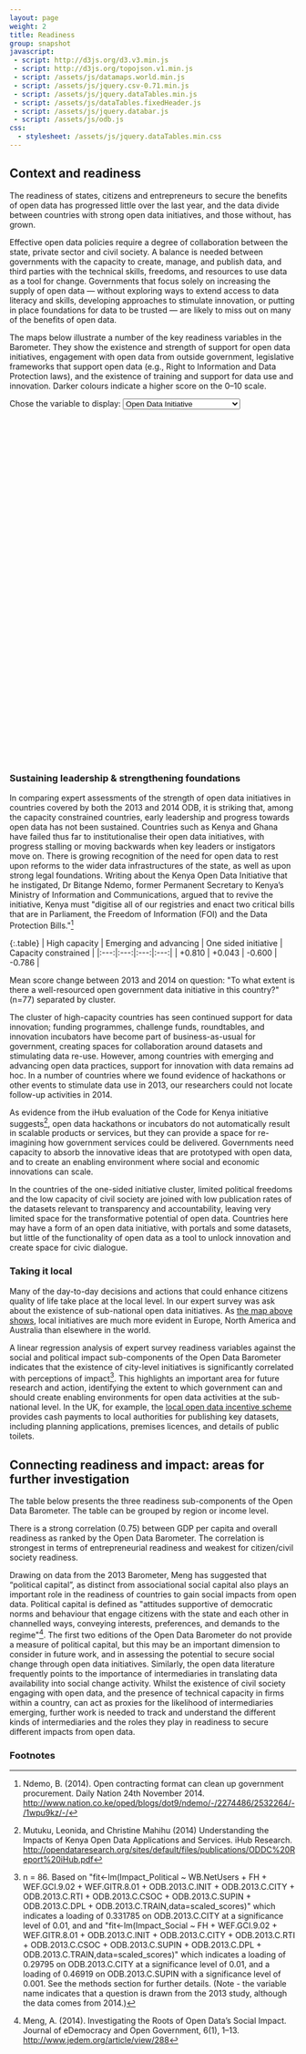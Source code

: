 ```yaml
---
layout: page
weight: 2
title: Readiness
group: snapshot
javascript:
 - script: http://d3js.org/d3.v3.min.js
 - script: http://d3js.org/topojson.v1.min.js
 - script: /assets/js/datamaps.world.min.js 
 - script: /assets/js/jquery.csv-0.71.min.js 
 - script: /assets/js/jquery.dataTables.min.js
 - script: /assets/js/dataTables.fixedHeader.js
 - script: /assets/js/jquery.databar.js 
 - script: /assets/js/odb.js
css:
  - stylesheet: /assets/js/jquery.dataTables.min.css
---
```


## Context and readiness

<span class="lead">The readiness of states, citizens and entrepreneurs to secure the benefits of open data has progressed little over the last year, and the data divide between countries with strong open data initiatives, and those without, has grown.</span>

Effective open data policies require a degree of collaboration between the state, private sector and civil society. A balance is needed between governments with the capacity to create, manage, and publish data, and third parties with the technical skills, freedoms, and resources to use data as a tool for change. Governments that focus solely on increasing the supply of open data — without exploring ways to extend access to data literacy and skills, developing approaches to stimulate innovation, or putting in place foundations for data to be trusted —  are likely to miss out on many of the benefits of open data.The maps below illustrate a number of the key readiness variables in the Barometer. They show the existence and strength of support for open data initiatives, engagement with open data from outside government, legislative frameworks that support open data (e.g., Right to Information and Data Protection laws), and the existence of training and support for data use and innovation. Darker colours indicate a higher score on the 0–10 scale.

<a name="map"></a>
<label>Chose the variable to display: <select id="map_var">
    <option value="ODB.2013.C.INIT" data-label="To what extent is there a well-resourced open government data initiative in this country?">Open Data Initiative</option>
    <option value="ODB.2013.C.RTI" data-label="To what extent does the country have a functioning right-to-information law?">Right to Information Legislation</option>
    <option value="ODB.2013.C.DPL" data-label="To what extent is there a robust legal or regulatory framework for protection of personal data in this country?">Data Protection Legislation</option>
    <option value="ODB.2013.C.CITY" data-label="To what extent are city or regional governments running their own open data initiatives?">City Open Data Initiative</option>
    <option value="ODB.2013.C.CSOC" data-label="To what extent are civil society and information technology professionals engaging with the government regarding open data?">Civil Society Engagement</option>
    <option value="ODB.2013.C.TRAIN" data-label="To what extent is training available for individuals or businesses wishing to increase their skills or build businesses to use open data?">Training on Open Data</option>
    <option value="ODB.2013.C.SUPIN" data-label="To what extent is government directly supporting a culture of innovation with open data through competitions, grants or other support?">Support for Innovation</option>
</select></label>

<div id="mapshot">
<div id="map_container" style="position: relative; width: 90%px; height: 600px;">
    
</div>
<div id="map-caption" class="caption"></div>
</div>

### Sustaining leadership & strengthening foundations

In comparing expert assessments of the strength of open data initiatives in countries covered by both the 2013 and 2014 ODB, it is striking that, among the capacity constrained countries, early leadership and progress towards open data has not been sustained. Countries such as Kenya and Ghana have failed thus far to institutionalise their open data initiatives, with progress stalling or moving backwards when key leaders or instigators move on. There is growing recognition of the need for open data to rest upon reforms to the wider data infrastructures of the state, as well as upon strong legal foundations. Writing about the Kenya Open Data Initiative that he instigated, Dr Bitange Ndemo, former Permanent Secretary to Kenya’s Ministry of Information and Communications, argued that to revive the initiative, Kenya must "digitise all of our registries and enact two critical bills that are in Parliament, the Freedom of Information (FOI) and the Data Protection Bills."[^3]

{:.table}
| High capacity | Emerging and advancing | One sided initiative | Capacity constrained |
|:---:|:---:|:---:|:---:|
| +0.810  | +0.043  | -0.600 | -0.786  |

<div class="caption">Mean score change between 2013 and 2014 on question: "To what extent is there a well-resourced open government data initiative in this country?" (n=77) separated by cluster.</div>


The cluster of high-capacity countries has seen continued support for data innovation; funding programmes, challenge funds, roundtables, and innovation incubators have become part of business-as-usual for government, creating spaces for collaboration around datasets and stimulating data re-use. However, among countries with emerging and advancing open data practices, support for innovation with data remains ad hoc. In a number of countries where we found evidence of hackathons or other events to stimulate data use in 2013, our researchers could not locate follow-up activities in 2014.As evidence from the iHub evaluation of the Code for Kenya initiative suggests[^cfk], open data hackathons or incubators do not automatically result in scalable products or services, but they can provide a space for re-imagining how government services could be delivered. Governments need capacity to absorb the innovative ideas that are prototyped with open data, and to create an enabling environment where social and economic innovations can scale.In the countries of the one-sided initiative cluster, limited political freedoms and the low capacity of civil society are joined with low publication rates of the datasets relevant to transparency and accountability, leaving very limited space for the transformative potential of open data. Countries here may have a form of an open data initiative, with portals and some datasets, but little of the functionality of open data as a tool to unlock innovation and create space for civic dialogue.

### Taking it local

Many of the day-to-day decisions and actions that could enhance citizens quality of life take place at the local level. In our expert survey was ask about the existence of sub-national open data initiatives. As <a href="#map" onClick='javascript:$("#map_var").val("ODB.2013.C.CITY"); $("#map_var").trigger("change");'>the map above shows</a>, local initiatives are much more evident in Europe, North America and Australia than elsewhere in the world. 

A linear regression analysis of expert survey readiness variables against the social and political impact sub-components of the Open Data Barometer indicates that the existence of city-level initiatives is significantly correlated with perceptions of impact[^4]. This highlights an important area for future research and action, identifying the extent to which government can and should create enabling environments for open data activities at the sub-national level. In the UK, for example, the [local open data incentive scheme](http://incentive.opendata.esd.org.uk/) provides cash payments to local authorities for publishing key datasets, including planning applications, premises licences, and details of public toilets. 


## Connecting readiness and impact: areas for further investigation 

The table below presents the three readiness sub-components of the Open Data Barometer. The table can be grouped by region or income level.

There is a strong correlation (0.75) between GDP per capita and overall readiness as ranked by the Open Data Barometer. The correlation is strongest in terms of entrepreneurial readiness and weakest for citizen/civil society readiness.Drawing on data from the 2013 Barometer, Meng has suggested that “political capital”, as distinct from associational social capital also plays an important role in the readiness of countries to gain social impacts from open data. Political capital is defined as "attitudes supportive of democratic norms and behaviour that engage citizens with the state and each other in channelled ways, conveying interests, preferences, and demands to the regime"[^2]. The first two editions of the Open Data Barometer do not provide a measure of political capital, but this may be an important dimension to consider in future work, and in assessing the potential to secure social change through open data initiatives. Similarly, the open data literature frequently points to the importance of intermediaries in translating data availability into social change activity. Whilst the existence of civil society engaging with open data, and the presence of technical capacity in firms within a country, can act as proxies for the likelihood of intermediaries emerging, further work is needed to track and understand the different kinds of intermediaries and the roles they play in readiness to secure different impacts from open data.

<div id="rankings"></div>


<script>
 $(document).ready(function () {
     $.ajax({
         type: "GET",
         url: "/assets/data/ODB-2014-Rankings.csv",
         success: function (data) { 
            window.odb_data = $.csv.toObjects(data);
             $.ajax({
                     type: "GET",
                     url: "/assets/data/indicators.csv",
                     success: function (data) { 
                        window.odb_key = $.csv.toObjects(data);
                        generate_odb_table(
                            window.odb_data,
                            window.odb_key,
                            ["Country","Region","Cluster","Income","Readiness_Government-Scaled","Readiness_Citizens-Scaled","Readiness_Entrepreneurs-Scaled","Readiness-Scaled"],
                            "#rankings",
                            ["Region","Income","Cluster"],
                            ["Region","Income","Cluster"],
                            "Readiness-Scaled"
                        )
                     }      
             });
        }
     });
 });
</script>





<script>
    var scores = {}
    var mapData = {}
    var map
        
    function generate_map_data(scores,variable) {
       var mapData = {}
       for(i=0;i<scores.length;i++) {
           mapData[scores[i]['ISO3']] = {fillKey:parseInt(scores[i][variable]),score:scores[i][variable]}
        } 
       $("#map-caption").html("Map showing responses on a 0 - 10 scale for the expert survey question: "+$("#map_var option:SELECTED").data("label"))
       map.updateChoropleth(mapData);

    }
    
    function setupMap(initialData) {
        var map = new Datamap({element: document.getElementById('map_container'),
          fills: {            
                      0: "#efedf5",
                      1: "#dadaeb",
                      2: "#bcbddc",
                      3: "#9e9ac8",
                      4: "#807dba",
                      5: "#6a51a3",
                      6: "#54278f",
                      7: "#3f007d",
                      8: "#320064",
                      9: "#391958",
                      10: "#2E1446",
                      defaultFill: 'white' //any hex, color name or rgb/rgba value
          },
          data: initialData,
          geographyConfig: {
                      borderWidth:1,
                      borderColor:'#8F8F8B',
                      highlightOnHover: false,
                      popupOnHover: true,
                      popupTemplate: function(geography, data) { //this function should just return a string
                          try {
                            return '<div class="hoverinfo"><strong>' + geography.properties.name + '</strong><br/> Score:' +  data.score + '</div>';
                          } catch(err) {
                             return '<div class="hoverinfo">' + geography.properties.name + ' is was not covered by the Open Data Barometer survey</div>';
                          }
                      },
          }
        });
        return map
    }
    
    $(document).ready(function () {
        $.ajax({
            type: "GET",
            url: "/assets/data/ODB-2014-Survey-Ordered.csv",
            success: function (data) { 
               scores = $.csv.toObjects(data);
               map = setupMap({})
               generate_map_data(scores,"ODB.2013.C.INIT")
               
               $("#map_var").change(function() {
                   generate_map_data(scores,$(this).val())
               })
            }
        });
    });

</script>


### Footnotes 

[^1]: Based on "[2014 - 2016 NEW OGP Commitments - BETA](https://docs.google.com/spreadsheets/d/1ua7HcCbd69HDKqiz7FW2QKr5ExH4cTNmupuVROdBEeU/edit#gid=0)" containing individual commitments extracted from OGP National Action Plans with an implementation start date of January 2014 or later, and then tagged by the OGP Support Unit.
[^2]: Meng, A. (2014). Investigating the Roots of Open Data’s Social Impact. Journal of eDemocracy and Open Government, 6(1), 1–13. http://www.jedem.org/article/view/288
[^3]: Ndemo, B. (2014). Open contracting format can clean up government procurement. Daily Nation 24th November 2014. http://www.nation.co.ke/oped/blogs/dot9/ndemo/-/2274486/2532264/-/1wpu9kz/-/
[^4]: n = 86. Based on "fit<-lm(Impact_Political ~ WB.NetUsers + FH + WEF.GCI.9.02 + WEF.GITR.8.01 + ODB.2013.C.INIT + ODB.2013.C.CITY + ODB.2013.C.RTI + ODB.2013.C.CSOC + ODB.2013.C.SUPIN + ODB.2013.C.DPL + ODB.2013.C.TRAIN,data=scaled_scores)" which indicates a loading of 0.331785  on ODB.2013.C.CITY at a significance level of 0.01, and and "fit<-lm(Impact_Social ~ FH + WEF.GCI.9.02 + WEF.GITR.8.01 + ODB.2013.C.INIT + ODB.2013.C.CITY + ODB.2013.C.RTI + ODB.2013.C.CSOC + ODB.2013.C.SUPIN + ODB.2013.C.DPL + ODB.2013.C.TRAIN,data=scaled_scores)" which indicates a loading of 0.29795 on ODB.2013.C.CITY at a significance level of 0.01, and a loading of 0.46919 on ODB.2013.C.SUPIN with a significance level of 0.001. See the methods section for further details. (Note - the variable name indicates that a question is drawn from the 2013 study, although the data comes from 2014.)


[^cfk]: Mutuku, Leonida, and Christine Mahihu (2014) Understanding the Impacts of Kenya Open Data Applications and Services. iHub Research. http://opendataresearch.org/sites/default/files/publications/ODDC%20Report%20iHub.pdf
